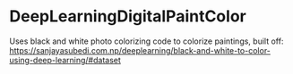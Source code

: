 # DeepLearningDigitalPaintColor
Uses black and white photo colorizing code to colorize paintings, built off: https://sanjayasubedi.com.np/deeplearning/black-and-white-to-color-using-deep-learning/#dataset
